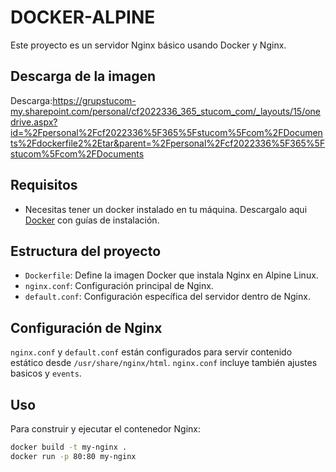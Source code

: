 # DOCKER-ALPINE

Este proyecto es un servidor Nginx básico usando Docker y Nginx.

## Descarga de la imagen
Descarga:https://grupstucom-my.sharepoint.com/personal/cf2022336_365_stucom_com/_layouts/15/onedrive.aspx?id=%2Fpersonal%2Fcf2022336%5F365%5Fstucom%5Fcom%2FDocuments%2Fdockerfile2%2Etar&parent=%2Fpersonal%2Fcf2022336%5F365%5Fstucom%5Fcom%2FDocuments

## Requisitos

- Necesitas tener un docker instalado en tu máquina. Descargalo aqui [Docker](https://www.docker.com/get-started) con guías de instalación.

## Estructura del proyecto

- `Dockerfile`: Define la imagen Docker que instala Nginx en Alpine Linux.
- `nginx.conf`: Configuración principal de Nginx.
- `default.conf`: Configuración específica del servidor dentro de Nginx.

## Configuración de Nginx

`nginx.conf` y `default.conf` están configurados para servir contenido estático desde `/usr/share/nginx/html`. `nginx.conf` incluye también ajustes basicos y `events`.

## Uso

Para construir y ejecutar el contenedor Nginx:

```bash
docker build -t my-nginx .
docker run -p 80:80 my-nginx
